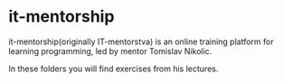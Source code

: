 
# it-mentorship


it-mentorship(originally IT-mentorstva) is an online training platform for learning programming, led by mentor Tomislav Nikolic.

In these folders you will find exercises from his lectures.
